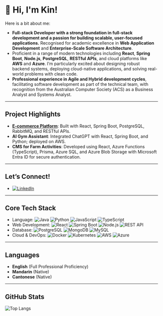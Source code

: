 # 👋 Hi, I'm Kin! 
Here is a bit about me:
- **Full-stack Developer with a strong foundation in full-stack development and a passion for building scalable, user-focused applications.** Recognised for academic excellence in **Web Application Development** and **Enterprise-Scale Software Architecture**.
- Proficient in a range of modern technologies including **React**, **Spring Boot**, **Node.js**, **PostgreSQL**, **RESTful APIs**, and cloud platforms like **AWS** and **Azure**. I’m particularly excited about designing robust backend systems, deploying cloud-native applications, and solving real-world problems with clean code.
- **Professional experience in Agile and Hybrid development cycles**, facilitating software development as part of the technical team, with recognition from the Australian Computer Society (ACS) as a Business Analyst and Systems Analyst.

--- 

## Project Highlights

- **[E-commerce Platform](https://github.com/heykinchan/e-commerce-project)**: Built with React, Spring Boot, PostgreSQL, RabbitMQ, and RESTful APIs.
- **AI Gym Assistant**: Integrated ChatGPT with React, Spring Boot, and Python; deployed on AWS.
- **CMS for Farm Activities**: Developed using React, Azure Functions (TypeScript), Prisma, Azure SQL, and Azure Blob Storage with Microsoft Entra ID for secure authentication.

---

## Let’s Connect!
- [![LinkedIn](https://img.shields.io/badge/LinkedIn-blue?style=for-the-badge&logo=linkedin)](https://www.linkedin.com/in/kinchen1/)

---

## Core Tech Stack

- Language: ![Java](https://img.shields.io/badge/Java-007396?style=flat&logo=java&logoColor=white) ![Python](https://img.shields.io/badge/Python-3776AB?style=flat&logo=python&logoColor=white) ![JavaScript](https://img.shields.io/badge/JavaScript-F7DF1E?style=flat&logo=javascript&logoColor=black) ![TypeScript](https://img.shields.io/badge/TypeScript-3178C6?style=flat&logo=typescript&logoColor=white)
- Web Development: ![React](https://img.shields.io/badge/React-61DAFB?style=flat&logo=react&logoColor=black) ![Spring Boot](https://img.shields.io/badge/Spring_Boot-6DB33F?style=flat&logo=spring-boot&logoColor=white) ![Node.js](https://img.shields.io/badge/Node.js-339933?style=flat&logo=node.js&logoColor=white) ![REST API](https://img.shields.io/badge/REST_API-FF6F61?style=flat)
- Database: ![PostgreSQL](https://img.shields.io/badge/PostgreSQL-336791?style=flat&logo=postgresql&logoColor=white) ![MongoDB](https://img.shields.io/badge/MongoDB-47A248?style=flat&logo=mongodb&logoColor=white) ![MySQL](https://img.shields.io/badge/MySQL-4479A1?style=flat&logo=mysql&logoColor=white)
- Cloud & DevOps: ![Docker](https://img.shields.io/badge/Docker-2496ED?style=flat&logo=docker&logoColor=white) ![Kubernetes](https://img.shields.io/badge/Kubernetes-326CE5?style=flat&logo=kubernetes&logoColor=white) ![AWS](https://img.shields.io/badge/AWS-232F3E?style=flat&logo=amazon-aws&logoColor=white) ![Azure](https://img.shields.io/badge/Azure-0078D4?style=flat&logo=microsoft-azure&logoColor=white) 

---

## Languages

- **English** (Full Professional Proficiency)  
- **Mandarin** (Native)  
- **Cantonese** (Native)

---

## GitHub Stats
![Top Langs](https://github-readme-stats.vercel.app/api/top-langs/?username=heykinchan&layout=compact&theme=radical)



